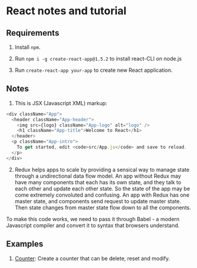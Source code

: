 # React notes and tutorial

## Requirements

1. Install `npm`.

2. Run `npm i -g create-react-app@1.5.2` to install react-CLI on node.js

3. Run `create-react-app your-app` to create new React application.

## Notes

1. This is JSX (Javascript XML) markup:

```javascript
<div className="App">
  <header className="App-header">
    <img src={logo} className="App-logo" alt="logo" />
    <h1 className="App-title">Welcome to React</h1>
  </header>
  <p className="App-intro">
    To get started, edit <code>src/App.js</code> and save to reload.
  </p>
</div>
```

2. Redux helps apps to scale by providing a sensical way to manage state through a undirectional data flow model. An app without Redux may have many components that each has its own state, and they talk to each other and update each other state. So the state of the app may be come extremely convoluted and confusing. An app with Redux has one master state, and components send request to update master state. Then state changes from master state flow down to all the components.

To make this code works, we need to pass it through Babel - a modern Javascript compiler and convert it to syntax that browsers understand.

## Examples

1. [Counter](../master/Counter): Create a counter that can be delete, reset and modify.
